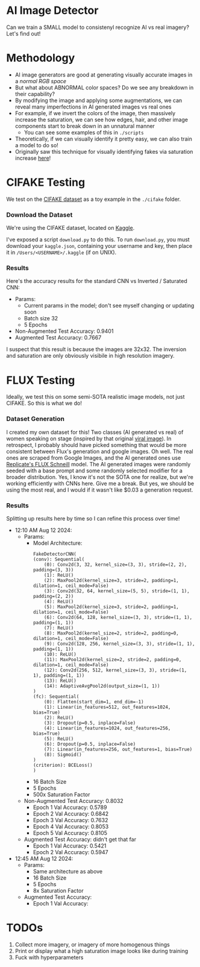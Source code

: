 # AI Image Detector
Can we train a SMALL model to consistenyl recognize AI vs real imagery? Let's find out!

# Methodology
* AI image generators are good at generating visually accurate images in a *normal RGB space*
* But what about ABNORMAL color spaces? Do we see any breakdown in their capability?
* By modifying the image and applying some augmentations, we can reveal many imperfections in AI generated images vs real ones
* For example, if we invert the colors of the image, then massively increase the saturation, we can see how edges, hair, and other image components start to break down in an unnatural manner
    * You can see some examples of this in `./scripts`
* Theoretically, if we can visually identify it pretty easy, we can also train a model to do so!
* Originally saw this technique for visually identifying fakes via saturation increase [here](https://www.linkedin.com/posts/debarghyadas_hack-to-tell-if-an-image-is-ai-generated-activity-7228431618380554240-iP7b?utm_source=share&utm_medium=member_desktop)!

# CIFAKE Testing
We test on the [CIFAKE dataset](https://ieeexplore.ieee.org/abstract/document/10409290) as a toy example in the `./cifake` folder.

### Download the Dataset
We're using the CIFAKE dataset, located on [Kaggle](https://www.kaggle.com/datasets/birdy654/cifake-real-and-ai-generated-synthetic-images?resource=download).

I've exposed a script `download.py` to do this. To run `download.py`, you must download your `kaggle.json`, containing
your username and key, then place it in `/Users/<USERNAME>/.kaggle` (if on UNIX).

### Results
Here's the accuracy results for the standard CNN vs Inverted / Saturated CNN:

* Params:
    * Current params in the model; don't see myself changing or updating soon
    * Batch size 32
    * 5 Epochs
* Non-Augmented Test Accuracy: 0.9401
* Augmented Test Accuracy: 0.7667

I suspect that this result is because the images are 32x32. The inversion and saturation are only obviously visibile in high resolution imagery.

# FLUX Testing
Ideally, we test this on some semi-SOTA realistic image models, not just CIFAKE. So this is what we do!

### Dataset Generation
I created my own dataset for this! Two classes (AI generated vs real) of women speaking on stage (inspired by that original [viral image](https://x.com/AngryTomtweets/status/1822203767728591350)). In retrospect, I probably should have picked something that would be more consistent between Flux's generation and google images. Oh well. The real ones are scraped from Google Images, and
the AI generated ones use [Replicate's FLUX Schneill](https://replicate.com/black-forest-labs/flux-schnell) model. The AI generated images were randomly seeded with a base prompt and some randomly selected modifier for a broader distribution. Yes, I know it's not the SOTA one for realize, but we're working efficiently with CNNs here. Give me a break. But yes, we should be using the most real, and I would if it wasn't like $0.03 a generation request.

### Results
Splitting up results here by time so I can refine this process over time!

* 12:10 AM Aug 12 2024:
    * Params:
        * Model Architecture:
            ``` 
            FakeDetectorCNN(
            (conv): Sequential(
                (0): Conv2d(3, 32, kernel_size=(3, 3), stride=(2, 2), padding=(3, 3))
                (1): ReLU()
                (2): MaxPool2d(kernel_size=3, stride=2, padding=1, dilation=1, ceil_mode=False)
                (3): Conv2d(32, 64, kernel_size=(5, 5), stride=(1, 1), padding=(2, 2))
                (4): ReLU()
                (5): MaxPool2d(kernel_size=3, stride=2, padding=1, dilation=1, ceil_mode=False)
                (6): Conv2d(64, 128, kernel_size=(3, 3), stride=(1, 1), padding=(1, 1))
                (7): ReLU()
                (8): MaxPool2d(kernel_size=2, stride=2, padding=0, dilation=1, ceil_mode=False)
                (9): Conv2d(128, 256, kernel_size=(3, 3), stride=(1, 1), padding=(1, 1))
                (10): ReLU()
                (11): MaxPool2d(kernel_size=2, stride=2, padding=0, dilation=1, ceil_mode=False)
                (12): Conv2d(256, 512, kernel_size=(3, 3), stride=(1, 1), padding=(1, 1))
                (13): ReLU()
                (14): AdaptiveAvgPool2d(output_size=(1, 1))
            )
            (fc): Sequential(
                (0): Flatten(start_dim=1, end_dim=-1)
                (1): Linear(in_features=512, out_features=1024, bias=True)
                (2): ReLU()
                (3): Dropout(p=0.5, inplace=False)
                (4): Linear(in_features=1024, out_features=256, bias=True)
                (5): ReLU()
                (6): Dropout(p=0.5, inplace=False)
                (7): Linear(in_features=256, out_features=1, bias=True)
                (8): Sigmoid()
            )
            (criterion): BCELoss()
            )
            ```
        * 16 Batch Size
        * 5 Epochs
        * 500x Saturation Factor
    * Non-Augmented Test Accuracy: 0.8032
        * Epoch 1 Val Accuracy: 0.5789
        * Epoch 2 Val Accuracy: 0.6842
        * Epoch 3 Val Accuracy: 0.7632
        * Epoch 4 Val Accuracy: 0.8053
        * Epoch 5 Val Accuracy: 0.8105
    * Augmented Test Accuracy: didn't get that far
        * Epoch 1 Val Accuracy: 0.5421
        * Epoch 2 Val Accuracy: 0.5947
* 12:45 AM Aug 12 2024:
    * Params:
        * Same architecture as above
        * 16 Batch Size
        * 5 Epochs
        * 8x Saturation Factor
    * Augmented Test Accuracy:
        * Epoch 1 Val Accuracy:

# TODOs
1. Collect more imagery, or imagery of more homogenous things
2. Print or display what a high saturation image looks like during training
3. Fuck with hyperparameters
